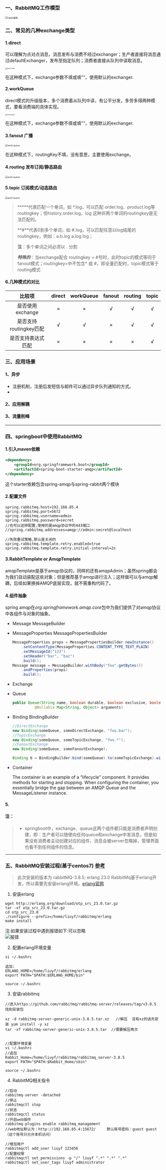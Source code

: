 
### 一、RabbitMQ工作模型
<img src="https://upload-images.jianshu.io/upload_images/17039633-b0adf1dfade2f122.png?imageMogr2/auto-orient/strip|imageView2/2/w/1200/format/webp" alt="rabbit架构" style="zoom:50%;" />

### 二、常见的几种exchange类型

#### 1.direct 

可以理解为点对点消息，消息发布与消费不经过exchanger；生产者直接将消息通过defaultExchanger，发布至指定队列；消费者直接从队列中读取消息。

<img src="./src/main/resources/images/direct_mode.jpg" alt="direct mode" style="zoom: 33%;" />

在这种模式下，exchange参数不填或填”“，使用默认的exchanger.

#### 2.workQueue 

direct模式的升级版本，多个消费着从队列中读，有公平分发，多劳多得两种模式，要看消费端的具体实现。

<img src="./src/main/resources/images/work_queue.jpg" alt="work queue" style="zoom: 33%;" />

在这种模式下，exchange参数不填或填”“，使用默认的exchanger.

#### 3.fanout  广播

<img src="./src/main/resources/images/fanout_mode.jpg" alt="work queue" style="zoom: 50%;" />



在这种模式下，routingKey不填，没有意思，主要使用exchange。 



#### 4.routing   发布订阅/静态路由

 

<img src="./src/main/resources/images/routing_mode.jpg" alt="work queue" style="zoom: 50%;" />

#### 5.topic  订阅模式/动态路由

<img src="./src/main/resources/images/topic_mode.jpg" alt="work queue" style="zoom: 50%;" />

> *****代表匹配一个单词，如  *.log，可以匹配  order.log、product.log等routingkey；但history.order.log，log 这种非两个单词的routingkey是无法匹配的。
>
> **#**代表0到多个单词，如 #.log，可以匹配任意以log结尾的routingkey，例如：a.b.log   a.log   log；
>
> **注**：多个单词之间必须以 .  分割
>
> ***特殊的***：当exchange配合 routingkey = #号时，此时topic的模式等同于fanout模式；routingkey=中不包含* 或 #，即全量匹配时，topic模式等于routing模式

#### 6.几种模式的对比

|         比较项         | direct | workQueue | fanout | routing | topic |
| :--------------------: | :----: | :-------: | :----: | :-----: | :---: |
|    是否使用exchange    |   ×    |     ×     |   √    |    √    |   √   |
| 是否支持routingkey匹配 |   √    |     √     |   ×    |    √    |   √   |
|   是否支持表达式匹配   |   ×    |     ×     |   ×    |    ×    |   √   |



### 三、应用场景

#### 1、异步

* 注册机制，注册后发短信与邮件可以通过异步队列通知的方式。
* 

#### 2、应用解耦

#### 3、流量削峰







***


### 四、springboot中使用RabbitMQ

#### 1.引入maven依赖

```xml
<dependency>
	<groupId>org.springframework.boot</groupId>
	<artifactId>spring-boot-starter-amqp</artifactId>
</dependency>
```
 这个starter依赖包含spring-amqp与spring-rabbit两个模块





#### 2.配置文件

```properties
spring.rabbitmq.host=192.168.85.4
spring.rabbitmq.port=5672
spring.rabbitmq.username=admin
spring.rabbitmq.password=secret
//也可以这样配置,使用的是amqp协议中的443端口
//spring.rabbitmq.addresses=amqp://admin:secret@localhost

//失败重试策略,默认是关闭的
spring.rabbitmq.template.retry.enabled=true
spring.rabbitmq.template.retry.initial-interval=2s

```
#### 3.**RabbitTemplate** or **AmqpTemplate**

amqpTemplate是基于amqp协议的，同样的还有amqpAdmin；虽然spring都会为我们自动装配这些对象；但是推荐基于amqp进行注入；这样做可以与amqp解耦，后续如果换掉AMQP底层实现，就不需重构代码了。

#### 4.组件抽象

spring amqp在*org.springframework.amqp.core*包中为我们提供了对amqp协议中各组件与对象的抽象。

* Message MessageBuilder

* MessageProperties MessagePropertiesBuilder

  ```java
  MessageProperties props = MessagePropertiesBuilder.newInstance()
      .setContentType(MessageProperties.CONTENT_TYPE_TEXT_PLAIN)
      .setMessageId("123")
      .setHeader("bar", "baz")
      .build();
  Message message = MessageBuilder.withBody("foo".getBytes())
      .andProperties(props)
      .build();
  ```

  

* Exchange 

* Queue

  ```java
  public Queue(String name, boolean durable, boolean exclusive, boolean autoDelete,
  			@Nullable Map<String, Object> arguments)
  ```

* Binding    BindingBuilder 

  ```java
  //DirectExchange  
  new Binding(someQueue, someDirectExchange, "foo.bar");
  //TopicExchange 
  new Binding(someQueue, someTopicExchange, "foo.*");
  //FanoutExchange 
  new Binding(someQueue, someFanoutExchange);
  
  Binding b = BindingBuilder.bind(someQueue).to(someTopicExchange).with("foo.*");
  ```

* Container 

  The container is an example of a “lifecycle” component. It provides methods for starting and stopping. When configuring the container, you essentially bridge the gap between an AMQP Queue and the MessageListener instance. 

  





#### 5.

#### 注：

> * springboot中，exchange、queue这两个组件都只能是消费者声明创建，即：生产者可以随便向任何queue和exchange中发消息，但是如果没有消费者主动创建对应的组件，消息会被server忽略掉，管理界面也看不到任何组件的信息。




****
### 五、RabbitMQ安装过程(基于centos7) [参考](https://www.cnblogs.com/fengyumeng/p/11133924.html)
> 此次安装的版本为 rabbitMQ-3.8.5; erlang 23.0
RabbitMq基于erlang开发，所以需要先安装erlang环境。[erlang官网](https://www.erlang.org/downloads)  

1. 安装erlang
```
wget http://erlang.org/download/otp_src_23.0.tar.gz
tar -xf otp_src_23.0.tar.gz
cd otp_src_23.0
./configure --prefix=/home/liuyf/rabbitmq/erlang 
make install
```
注:如果安装过程中遇到报错如下:可以忽略  
![报错](https://img2018.cnblogs.com/blog/1181622/201907/1181622-20190704173838160-1881201010.png)

2. 配置erlang环境变量
```
vi ~/.bashrc

追加:
ERLANG_HOME=/home/liuyf/rabbitmq/erlang
export PATH="$PATH:$ERLANG_HOME/bin"

source ~/.bashrc
```
3. 安装rabbitmq
```
//进入https://github.com/rabbitmq/rabbitmq-server/releases/tag/v3.8.5 找到安装包

xz -d rabbitmq-server-generic-unix-3.8.5.tar.xz   //解压  没有xz的话先安装 yum install -y xz
tar -xf rabbitmq-server-generic-unix-3.8.5.tar  //需要解压两次


//配置环境变量
vi ~/.bashrc
//追加
Rabbit_Home=/home/liuyf/rabbitmq/rabbitmq_server-3.8.5
export PATH="$PATH:$Rabbit_Home/sbin"

source ~/.bashrc

```
4. RabbitMQ相关指令
```
//启动
rabbitmq-server -detached
//停止
rabbitmqctl stop
//状态
rabbitmqctl status
//开启web插件
rabbitmq-plugins enable rabbitmq_management
//web地址默认为：http://192.168.85.4:15672/     默认账号密码：guest guest（这个账号只允许本机访问）

//增加用户
rabbitmqctl add_user liuyf 123456
//配置权限
rabbitmqctl set_permissions -p "/" liuyf ".*" ".*" ".*"
rabbitmqctl set_user_tags liuyf administrator

```


